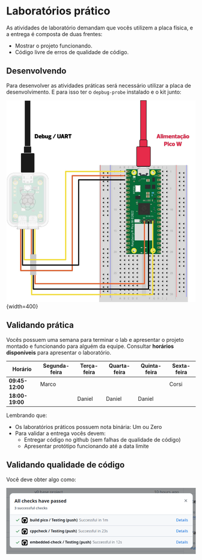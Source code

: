# Laboratórios prático

As atividades de laboratório demandam que vocês utilizem a placa física, e a entrega é composta de duas frentes:

- Mostrar o projeto funcionando.
- Código livre de erros de qualidade de código.

## Desenvolvendo

Para desenvolver as atividades práticas será necessário utilizar a placa de desenvolvimento. E para isso ter o `depbug-probe` instalado e o kit junto:

![](/pico/imgs/pico-probe.png){width=400}

## Validando prática

Vocês possuem uma semana para terminar o lab e apresentar o projeto montado e funcionando para alguém da equipe. Consultar **horários disponíveis** para apresentar o laboratório.


| Horário         | Segunda-feira | Terça-feira | Quarta-feira | Quinta-feira | Sexta-feira |
|-----------------|---------------|-------------|--------------|--------------|-------------|
| **09:45-12:00** | Marco         |             |              |              | Corsi       |
| **18:00-19:00** |               | Daniel      | Daniel       | Daniel       |             |


Lembrando que:

- Os laboratórios práticos possuem nota binária: Um ou Zero
- Para validar a entrega vocês devem:
    - Entregar código no github (sem falhas de qualidade de código)
    - Apresentar protótipo funcionando até a data limite

## Validando qualidade de código

Você deve obter algo como:

![](imgs/lab_pra_actions.png)
